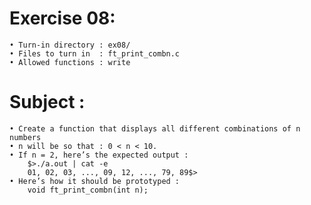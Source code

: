 # Exercise 08:
	• Turn-in directory : ex08/
	• Files to turn in  : ft_print_combn.c
	• Allowed functions : write
# Subject :
	• Create a function that displays all different combinations of n numbers
	• n will be so that : 0 < n < 10.
	• If n = 2, here’s the expected output :
		$>./a.out | cat -e
		01, 02, 03, ..., 09, 12, ..., 79, 89$>
	• Here’s how it should be prototyped :
		void ft_print_combn(int n);
